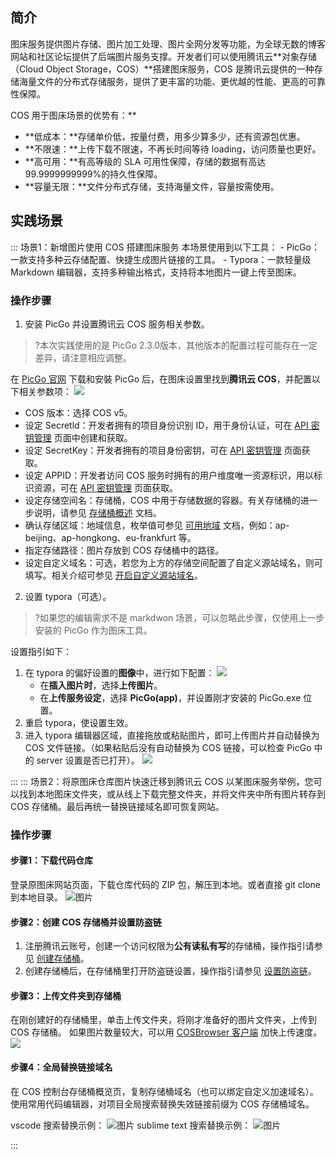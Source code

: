 ## 简介

图床服务提供图片存储、图片加工处理、图片全网分发等功能，为全球无数的博客网站和社区论坛提供了后端图片服务支撑。开发者们可以使用腾讯云**对象存储（Cloud Object Storage，COS）**搭建图床服务，COS 是腾讯云提供的一种存储海量文件的分布式存储服务，提供了更丰富的功能、更优越的性能、更高的可靠性保障。

COS 用于图床场景的优势有：**

- **低成本：**存储单价低，按量付费，用多少算多少，还有资源包优惠。
- **不限速：**上传下载不限速，不再长时间等待 loading，访问质量也更好。
- **高可用：**有高等级的 SLA 可用性保障，存储的数据有高达99.9999999999%的持久性保障。
- **容量无限：**文件分布式存储，支持海量文件，容量按需使用。


## 实践场景

<dx-tabs>
::: 场景1：新增图片使用 COS 搭建图床服务
本场景使用到以下工具：
- PicGo：一款支持多种云存储配置、快捷生成图片链接的工具。
- Typora：一款轻量级 Markdown 编辑器，支持多种输出格式，支持将本地图片一键上传至图床。

### 操作步骤

1. 安装 PicGo 并设置腾讯云 COS 服务相关参数。
>?本次实践使用的是 PicGo 2.3.0版本，其他版本的配置过程可能存在一定差异，请注意相应调整。
>
在 [PicGo 官网](https://molunerfinn.com/PicGo/) 下载和安裝 PicGo 后，在图床设置里找到**腾讯云 COS**，并配置以下相关参数项：
![](https://qcloudimg.tencent-cloud.cn/raw/a7928b56d95273101b823cfeb1d29526.png)
  - COS 版本：选择 COS v5。
  - 设定 Secretld：开发者拥有的项目身份识别 ID，用于身份认证，可在 [API 密钥管理](https://console.cloud.tencent.com/capi) 页面中创建和获取。
  - 设定 SecretKey：开发者拥有的项目身份密钥，可在 [API 密钥管理](https://console.cloud.tencent.com/capi) 页面获取。
  - 设定 APPID：开发者访问 COS 服务时拥有的用户维度唯一资源标识，用以标识资源，可在 [API 密钥管理](https://console.cloud.tencent.com/capi) 页面获取。
  - 设定存储空间名：存储桶，COS 中用于存储数据的容器。有关存储桶的进一步说明，请参见 [存储桶概述](https://cloud.tencent.com/document/product/436/13312) 文档。
  - 确认存储区域：地域信息，枚举值可参见 [可用地域](https://cloud.tencent.com/document/product/436/6224) 文档，例如：ap-beijing、ap-hongkong、eu-frankfurt 等。
  - 指定存储路径：图片存放到 COS 存储桶中的路径。
  - 设定自定义域名：可选，若您为上方的存储空间配置了自定义源站域名，则可填写。相关介绍可参见 [开启自定义源站域名](https://cloud.tencent.com/document/product/436/36638)。
2. 设置 typora（可选）。
>?如果您的编辑需求不是 markdwon 场景，可以忽略此步骤，仅使用上一步安装的 PicGo 作为图床工具。
>
设置指引如下：
 1. 在 typora 的偏好设置的**图像**中，进行如下配置：
![](https://qcloudimg.tencent-cloud.cn/raw/1586e34dc075d04f55fcb7a483923b09.png)
    - 在**插入图片时**，选择**上传图片**。
    - 在**上传服务设定**，选择 **PicGo(app)**，并设置刚才安装的 PicGo.exe 位置。
 2. 重启 typora，使设置生效。
 3. 进入 typora 编辑器区域，直接拖放或粘贴图片，即可上传图片并自动替换为 COS 文件链接。（如果粘贴后没有自动替换为 COS 链接，可以检查 PicGo 中的 server 设置是否已打开）。
![](https://qcloudimg.tencent-cloud.cn/raw/607852baa13b0e9b201857668059a8e3.png)

:::
::: 场景2：将原图床仓库图片快速迁移到腾讯云 COS
以某图床服务举例，您可以找到本地图床文件夹，或从线上下载完整文件夹，并将文件夹中所有图片转存到 COS 存储桶。最后再统一替换链接域名即可恢复网站。

### 操作步骤

#### 步骤1：下载代码仓库

登录原图床网站页面，下载仓库代码的 ZIP 包，解压到本地。或者直接 git clone 到本地目录。
![图片](https://mmbiz.qpic.cn/mmbiz_jpg/oScxhp2eiagl92bxGsdPpib7LR3DB16qGlxuCxwXNmZr8CABWnaHm8libYdu4LqN0byEOKpgLcs2K0RgicHj6vIrCw/640?wx_fmt=jpeg&wxfrom=5&wx_lazy=1&wx_co=1)

#### 步骤2：创建 COS 存储桶并设置防盗链

1. 注册腾讯云账号，创建一个访问权限为**公有读私有写**的存储桶，操作指引请参见 [创建存储桶](https://cloud.tencent.com/document/product/436/13309)。
2. 创建存储桶后，在存储桶里打开防盗链设置，操作指引请参见 [设置防盗链](https://cloud.tencent.com/document/product/436/13319)。

#### 步骤3：上传文件夹到存储桶

在刚创建好的存储桶里，单击上传文件夹，将刚才准备好的图片文件夹，上传到 COS 存储桶。
如果图片数量较大，可以用 [COSBrowser 客户端](https://cloud.tencent.com/document/product/436/11366) 加快上传速度。
![](https://qcloudimg.tencent-cloud.cn/raw/9255b169bf3bc8a41197c091133ce162.png)


#### 步骤4：全局替换链接域名

在 COS 控制台存储桶概览页，复制存储桶域名（也可以绑定自定义加速域名）。使用常用代码编辑器，对项目全局搜索替换失效链接前缀为 COS 存储桶域名。

vscode 搜索替换示例：
![图片](https://mmbiz.qpic.cn/mmbiz_png/oScxhp2eiagl92bxGsdPpib7LR3DB16qGlQe7cWFzAblpLu0RReicLLa3ml8IfTh3uTFIwjDDsjib0EBNRx4rFdjeQ/640?wx_fmt=png&wxfrom=5&wx_lazy=1&wx_co=1)
sublime text 搜索替换示例：
![图片](https://mmbiz.qpic.cn/mmbiz_png/oScxhp2eiagl92bxGsdPpib7LR3DB16qGlcdobqDFL8lZGGicnxFUamuoOIuXB2ibHia4d3smEI9dWoO8B4PG26Reibw/640?wx_fmt=png&wxfrom=5&wx_lazy=1&wx_co=1)

:::
</dx-tabs>

